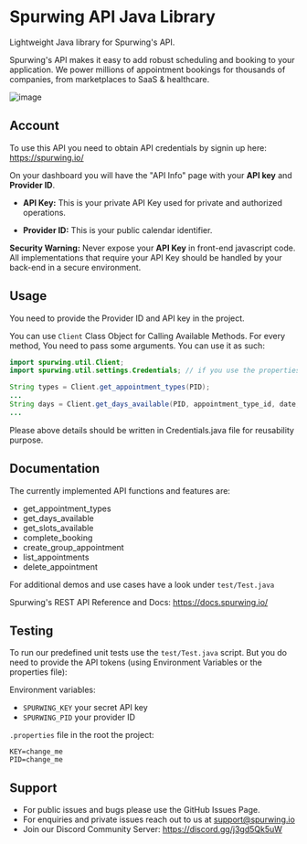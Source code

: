 # Spurwing API Java Library

Lightweight Java library for Spurwing's API.

Spurwing's API makes it easy to add robust scheduling and booking to your application. We power millions of appointment bookings for thousands of companies, from marketplaces to SaaS & healthcare.

![image](https://user-images.githubusercontent.com/9488406/119051175-224a7b80-b9c3-11eb-8619-f803e3e2910b.png)

## Account
To use this API you need to obtain API credentials by signin up here: https://spurwing.io/

On your dashboard you will have the "API Info" page with your **API key** and **Provider ID**.

- **API Key:** This is your private API Key used for private and authorized operations.

- **Provider ID:** This is your public calendar identifier.

**Security Warning:** Never expose your **API Key** in front-end javascript code. All implementations that require your API Key should be handled by your back-end in a secure environment.

## Usage

You need to provide the Provider ID and API key in the project.

You can use `Client` Class Object for Calling Available Methods. For every method, You need to pass some arguments. You can use it as such:
```java
import spurwing.util.Client;
import spurwing.util.settings.Credentials; // if you use the properties file

String types = Client.get_appointment_types(PID);
...
String days = Client.get_days_available(PID, appointment_type_id, date, null, null);
...
```

Please above details should be written in Credentials.java file for reusability purpose.

## Documentation

The currently implemented API functions and features are:

- get_appointment_types
- get_days_available
- get_slots_available
- complete_booking
- create_group_appointment
- list_appointments
- delete_appointment

For additional demos and use cases have a look under `test/Test.java`

Spurwing's REST API Reference and Docs: https://docs.spurwing.io/

## Testing
To run our predefined unit tests use the `test/Test.java` script. But you do need to provide the API tokens (using Environment Variables or the properties file):

Environment variables:
- `SPURWING_KEY` your secret API key
- `SPURWING_PID` your provider ID

`.properties` file in the root the project:
```
KEY=change_me
PID=change_me
```

## Support
- For public issues and bugs please use the GitHub Issues Page.
- For enquiries and private issues reach out to us at support@spurwing.io
- Join our Discord Community Server: https://discord.gg/j3gd5Qk5uW
